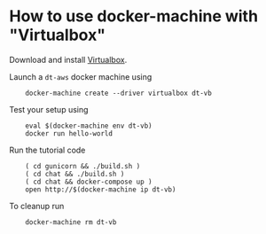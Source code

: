 # How to use docker-machine with "Virtualbox"

Download and install [Virtualbox](https://www.virtualbox.org/).

Launch a `dt-aws` docker machine using

        docker-machine create --driver virtualbox dt-vb

Test your setup using

        eval $(docker-machine env dt-vb)
        docker run hello-world

Run the tutorial code

        ( cd gunicorn && ./build.sh )
        ( cd chat && ./build.sh )
        ( cd chat && docker-compose up )
        open http://$(docker-machine ip dt-vb)

To cleanup run

        docker-machine rm dt-vb
